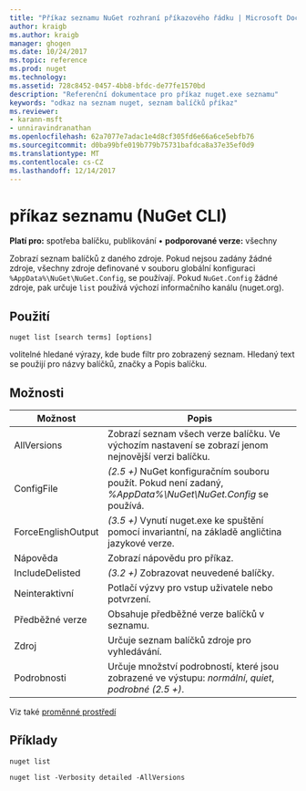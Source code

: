 ```yaml
---
title: "Příkaz seznamu NuGet rozhraní příkazového řádku | Microsoft Docs"
author: kraigb
ms.author: kraigb
manager: ghogen
ms.date: 10/24/2017
ms.topic: reference
ms.prod: nuget
ms.technology: 
ms.assetid: 728c8452-0457-4bb8-bfdc-de77fe1570bd
description: "Referenční dokumentace pro příkaz nuget.exe seznamu"
keywords: "odkaz na seznam nuget, seznam balíčků příkaz"
ms.reviewer:
- karann-msft
- unniravindranathan
ms.openlocfilehash: 62a7077e7adac1e4d8cf305fd6e66a6ce5ebfb76
ms.sourcegitcommit: d0ba99bfe019b779b75731bafdca8a37e35ef0d9
ms.translationtype: MT
ms.contentlocale: cs-CZ
ms.lasthandoff: 12/14/2017
---
```

# <a name="list-command-nuget-cli"></a>příkaz seznamu (NuGet CLI)

**Platí pro:** spotřeba balíčku, publikování &bullet; **podporované verze:** všechny

Zobrazí seznam balíčků z daného zdroje. Pokud nejsou zadány žádné zdroje, všechny zdroje definované v souboru globální konfiguraci `%AppData%\NuGet\NuGet.Config`, se používají. Pokud `NuGet.Config` žádné zdroje, pak určuje `list` používá výchozí informačního kanálu (nuget.org).

## <a name="usage"></a>Použití

```
nuget list [search terms] [options]
```

volitelné hledané výrazy, kde bude filtr pro zobrazený seznam. Hledaný text se použijí pro názvy balíčků, značky a Popis balíčku.

## <a name="options"></a>Možnosti
| Možnost | Popis |
| --- | --- |
| AllVersions | Zobrazí seznam všech verze balíčku. Ve výchozím nastavení se zobrazí jenom nejnovější verzi balíčku. |
| ConfigFile | *(2.5 +)*  NuGet konfiguračním souboru použít. Pokud není zadaný, *%AppData%\NuGet\NuGet.Config* se používá. |
| ForceEnglishOutput | *(3.5 +)*  Vynutí nuget.exe ke spuštění pomocí invariantní, na základě angličtina jazykové verze. |
| Nápověda | Zobrazí nápovědu pro příkaz. |
| IncludeDelisted | *(3.2 +)*  Zobrazovat neuvedené balíčky. |
| Neinteraktivní | Potlačí výzvy pro vstup uživatele nebo potvrzení. |
| Předběžné verze | Obsahuje předběžné verze balíčků v seznamu. |
| Zdroj | Určuje seznam balíčků zdroje pro vyhledávání. |
| Podrobnosti | Určuje množství podrobností, které jsou zobrazené ve výstupu: *normální*, *quiet*, *podrobné (2.5 +)*. |

Viz také [proměnné prostředí](cli-ref-environment-variables.md)

## <a name="examples"></a>Příklady

```
nuget list

nuget list -Verbosity detailed -AllVersions
```

